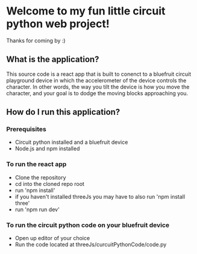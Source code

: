 # Welcome to my fun little circuit python web project!
Thanks for coming by :)
## What is the application?
This source code is a react app that is built to conenct to a bluefruit circuit playground device in which the accelerometer of the device controls the character. In other words, the way you tilt the device is how you move the character, and your goal is to dodge the moving blocks approaching you.
## How do I run this application?
### Prerequisites
* Circuit python installed and a bluefruit device
* Node.js and npm installed
### To run the react app
* Clone the repository
* cd into the cloned repo root
* run 'npm install'
* if you haven't installed threeJs you may have to also run 'npm install three'
* run 'npm run dev'
### To run the circuit python code on your bluefruit device
* Open up editor of your choice
* Run the code located at threeJs/curcuitPythonCode/code.py
